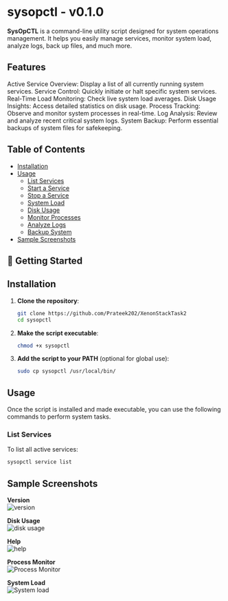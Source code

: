 # sysopctl - v0.1.0

**SysOpCTL** is a command-line utility script designed for system operations management. It helps you easily manage services, monitor system load, analyze logs, back up files, and much more.

## Features
Active Service Overview: Display a list of all currently running system services.
Service Control: Quickly initiate or halt specific system services.
Real-Time Load Monitoring: Check live system load averages.
Disk Usage Insights: Access detailed statistics on disk usage.
Process Tracking: Observe and monitor system processes in real-time.
Log Analysis: Review and analyze recent critical system logs.
System Backup: Perform essential backups of system files for safekeeping.


## Table of Contents

- [Installation](#installation)
- [Usage](#usage)
  - [List Services](#list-services)
  - [Start a Service](#start-a-service)
  - [Stop a Service](#stop-a-service)
  - [System Load](#system-load)
  - [Disk Usage](#disk-usage)
  - [Monitor Processes](#monitor-processes)
  - [Analyze Logs](#analyze-logs)
  - [Backup System](#backup-system)
- [Sample Screenshots](#Sample-Screenshots)

## 🚀 Getting Started

## Installation

1. **Clone the repository**:
    ```bash
    git clone https://github.com/Prateek202/XenonStackTask2
    cd sysopctl
    ```

2. **Make the script executable**:
    ```bash
    chmod +x sysopctl
    ```

3. **Add the script to your PATH** (optional for global use):
    ```bash
    sudo cp sysopctl /usr/local/bin/
    ```

## Usage

Once the script is installed and made executable, you can use the following commands to perform system tasks.

### List Services
To list all active services:
```bash
sysopctl service list
```
## Sample Screenshots

**Version**  
![version](https://github.com/user-attachments/assets/540b58aa-fa86-4f12-8dac-5ae13340bdb7)




**Disk Usage**  
![disk usage](https://github.com/user-attachments/assets/c485f711-b307-4080-83b4-40d1b13a8b4d)


**Help**  
![help](https://github.com/user-attachments/assets/7d41262b-5d88-4210-b47a-2e4d88192ef1)





**Process Monitor**  
![Process Monitor](https://github.com/user-attachments/assets/e25a01a6-45c0-4df0-85f2-76b07c532175)




**System Load**  
![System load](https://github.com/user-attachments/assets/6d2e34e7-54b7-47d7-b8ef-3a12c5335580)
















